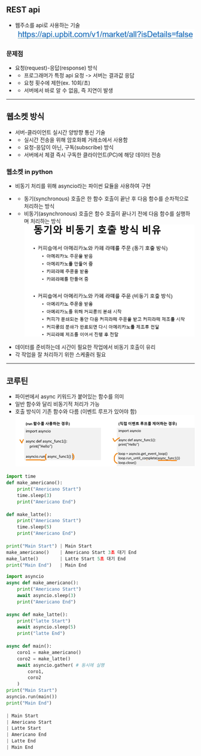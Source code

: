 ## REST api
- 웹주소를 api로 사용하는 기술
![alt text](image.png)


### 문제점
- 요청(request)-응답(response) 방식
- - 프로그래머가 특정 api 요청 -> 서버는 결과값 응답
- - 요청 횟수에 제한(ex. 10회/초)
- - 서버에서 바로 알 수 없음, 즉 지연이 발생

-------

## 웹소켓 방식
- 서버-클라이언트 실시간 양방향 통신 기술
- - 실시간 전송을 위해 암호화폐 거래소에서 사용함
- - 요청-응답이 아닌, 구독(subscribe) 방식
- - 서버에서 체결 즉시 구독한 클라이언트(PC)에 해당 데이터 전송


### 웹소켓 in python
- 비동기 처리를 위해 asyncio라는 파이썬 묘듈을 사용하여 구현
* * 동기(synchronous) 호출은 한 함수 호출이 끝난 후 다음 함수를 순차적으로 처리하는 방식
* * 비동기(asynchronous) 호출은 함수 호출이 끝나기 전에 다음 함수를 실행하며 처리하는 방식
![alt text](image-1.png)
- 데이터를 준비하는데 시간이 필요한 작업에서 비동기 호출이 유리
- 각 작업을 잘 처리하기 위한 스케줄러 필요

------

## 코루틴
- 파이썬에서 async 키워드가 붙어있는 함수를 의미
- 일반 함수와 달리 비동기적 처리가 가능
- 호출 방식이 기존 함수와 다름 (이벤트 루프가 있어야 함)
![alt text](image-2.png)
```Python
import time
def make_americano():
    print("Americano Start")
    time.sleep(3)
    print("Americano End")

def make_latte():
    print("Americano Start")
    time.sleep(5)
    print("Americano End")

print("Main Start") | Main Start
make_americano()    | Americano Start 3초 대기 End
make_latte()        | Latte Start 5초 대기 End
print("Main End")   | Main End
```
```Python
import asyncio
async def make_americano():
    print("Americano Start")
    await asyncio.sleep(3)
    print("Americano End")

async def make_latte():
    print("latte Start")
    await asyncio.sleep(5)
    print("latte End")

async def main():
    coro1 = make_americano()
    coro2 = make_latte()
    await asyncio.gather( # 동시에 실행
        coro1,
        coro2
    )
print("Main Start")
asyncio.run(main())
print("Main End")

| Main Start
| Americano Start
| Latte Start
| Americano End
| Latte End
| Main End
```